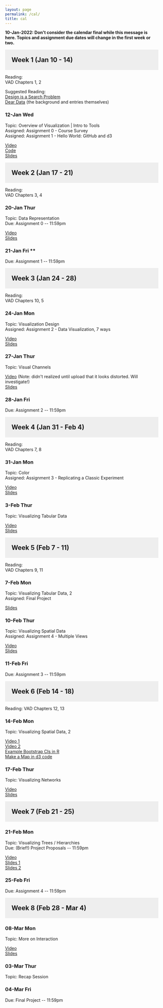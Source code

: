 ```yaml
---
layout: page
permalink: /cal/
title: cal
---
```


<style>

h2 {
  margin: 0 0 1em 0;
  padding: 1em;
  background-color: #EEEEEE;
}

.item {
  padding: 0 1em 1em 1em;
}

.due {
  font-weight: bold;
}

h2, ul {
  margin-bottom: 0
}

.topic, .assigned, .due, .materials, .vid {
  padding-left: 2em;
}

</style>

**10-Jan-2022: Don't consider the calendar final while this message is here. Topics and assignment due dates will change in the first week or two.**

## Week 1 (Jan 10 - 14)

Reading:   
VAD Chapters 1, 2 

Suggested Reading:   
[Design is a Search Problem](https://www.youtube.com/watch?v=fThhbt23SGM)   
[Dear Data](http://www.dear-data.com/theproject) (the background and entries themselves)   

### 12-Jan Wed   
Topic: Overview of Visualization | Intro to Tools   
Assigned: Assignment 0 - Course Survey   
Assigned: Assignment 1 - Hello World: GitHub and d3   

[Video](https://wpi0-my.sharepoint.com/:v:/g/personal/ltharrison_wpi_edu/ETgJOxnJ4VtGrSy_1G-6EdgBM9tCMkB9xcnIxW-kqqqdHA?e=1EPgIg)  
[Code](https://wpi0-my.sharepoint.com/:u:/g/personal/ltharrison_wpi_edu/ETunJKUEx61ArpK7LGjA-PcBdiCAlHos2isOp56RnCyfVA?e=TtAXKg)  
[Slides](https://wpi0-my.sharepoint.com/:b:/g/personal/ltharrison_wpi_edu/ESxXsFyiC1VPkGHbcKWql8MBvvrs4UDZqB2Jq3XZZd2Ufg?e=fmc6QU)  

## Week 2 (Jan 17 - 21)

Reading:   
VAD Chapters 3, 4   

### 20-Jan Thur
Topic: Data Representation  
Due: Assignment 0 -- 11:59pm   

[Video](https://wpi0-my.sharepoint.com/:v:/g/personal/ltharrison_wpi_edu/EXqeuKbZtNZDl1oNWYHonicBcJVhEkJYgS-AKT0FvpY0LQ?e=2zo8FH)  
[Slides](https://wpi0-my.sharepoint.com/:b:/g/personal/ltharrison_wpi_edu/ERk3D4pmBvpGiLPQd2ZlDVsBuasu34p9aDs5tpXYumjRrQ?e=uu55yz)  

### 21-Jan Fri   **
Due: Assignment 1 -- 11:59pm   

## Week 3 (Jan 24 - 28)

Reading:   
VAD Chapters 10, 5

### 24-Jan Mon 
Topic: Visualization Design   
Assigned: Assignment 2 - Data Visualization, 7 ways   

[Video](https://wpi0-my.sharepoint.com/:v:/g/personal/ltharrison_wpi_edu/Ecyt_8JzfSREtw5Cd_5kMo0B949gBqQBbLDj4NMgtPMTZw?e=TkC726)  
[Slides](https://wpi0-my.sharepoint.com/:b:/g/personal/ltharrison_wpi_edu/ES5j-qWkIkpEqpnVaLfwN7wBpdYCf2U9A20z4nkTzWbf6Q?e=Zr0HKD)  

### 27-Jan Thur   
Topic: Visual Channels  

[Video](https://wpi0-my.sharepoint.com/:v:/g/personal/ltharrison_wpi_edu/EY3tyl_GEw9EubDZAfguF7YBcrQedfKhqaCmaiCrxoFepA?e=BWzmKv) (Note: didn't realized until upload that it looks distorted. Will investigate!)  
[Slides](https://wpi0-my.sharepoint.com/:b:/g/personal/ltharrison_wpi_edu/Ee4vBGKqRpNImDalcv-3KgkBBuKf_R63eGom7yYp-2es4Q?e=UfH2bV)   

### 28-Jan Fri
Due: Assignment 2 -- 11:59pm   

## Week 4 (Jan 31 - Feb 4)

Reading:   
VAD Chapters 7, 8

### 31-Jan Mon
Topic: Color   
Assigned: Assignment 3 - Replicating a Classic Experiment   

[Video](https://wpi0-my.sharepoint.com/:v:/g/personal/ltharrison_wpi_edu/Ec4s2x0RH0pNpuRM-tK14KMB2m4eCl4NnlOMvlHF0jhSnA?e=bX4mKz)   
[Slides](https://wpi0-my.sharepoint.com/:b:/g/personal/ltharrison_wpi_edu/EaWUAZfgHZlIlGuTPpXOQOoBQ_NU9sP_hzR117cZ2XhOTQ?e=AAzfQO) 

### 3-Feb Thur   
Topic: Visualizing Tabular Data

[Video](https://wpi0-my.sharepoint.com/:v:/g/personal/ltharrison_wpi_edu/EW0sDi9dI6hMh30RCZnMYGwBVoizkcPbl36yC-JT1d_tBQ?e=ErQR9m)   
[Slides](https://wpi0-my.sharepoint.com/:b:/g/personal/ltharrison_wpi_edu/ERRsxO0f0QNHtTrt_6yqu1UBAWcosHfUBmz5hQaCQi-7rA?e=TI8ji)  

## Week 5 (Feb 7 - 11)

Reading:   
VAD Chapters 9, 11

### 7-Feb Mon
Topic: Visualizing Tabular Data, 2    
Assigned: Final Project

[Slides](https://wpi0-my.sharepoint.com/:p:/g/personal/ltharrison_wpi_edu/EZEe57m-A2NEniBDVrN_yd4B8rF4ZHsR5A-PfJ0iJrwTsg?e=Ut6Nsn)

### 10-Feb Thur
Topic: Visualizing Spatial Data   
Assigned: Assignment 4 - Multiple Views   

[Video](https://wpi0-my.sharepoint.com/:v:/g/personal/ltharrison_wpi_edu/EV2YdLH3OARNj0BSI966C-EBaYPTtmdbXM0KMZq_KxwD0g?e=GuMwlR)  
[Slides](https://wpi0-my.sharepoint.com/:b:/g/personal/ltharrison_wpi_edu/EVueCSE7GZFBtJLY_CUNfo4BxUHzov1iQH0BfmxCeda0Dw?e=PHjpeS)

### 11-Feb Fri
Due: Assignment 3 -- 11:59pm   

## Week 6 (Feb 14 - 18)

Reading: 
VAD Chapters 12, 13

### 14-Feb Mon
Topic: Visualizing Spatial Data, 2   

[Video 1](https://wpi0-my.sharepoint.com/:v:/g/personal/ltharrison_wpi_edu/EatU0oKUtR5EpyxJ2RK1TUIBm599KlN3iqsJGYysg7aCGg?e=ZSuVHa)  
[Video 2](https://wpi0-my.sharepoint.com/:v:/g/personal/ltharrison_wpi_edu/EdrXieEqGINEjbOWTU3gOtcBW6rRzKwj1lM7XOEQy_URJA?e=wdzv49)  
[Example Bootstrap CIs in R](https://wpi0-my.sharepoint.com/:v:/g/personal/ltharrison_wpi_edu/EdrXieEqGINEjbOWTU3gOtcBW6rRzKwj1lM7XOEQy_URJA?e=wdzv49)  
[Make a Map in d3 code](https://wpi0-my.sharepoint.com/:u:/g/personal/ltharrison_wpi_edu/ESyRc5olk4FDsk9bdV7VDVsBCUCRoTbzyPnZ7zipJC2t0w?e=rkzWgs)  

### 17-Feb Thur   
Topic: Visualizing Networks   

[Video](https://wpi0-my.sharepoint.com/:v:/g/personal/ltharrison_wpi_edu/Ec6sCIEXuTxAtVzMSJBRxTABDnjy7Ucy16DEf3_2VCMlZA?e=8lHLMB)  
[Slides](https://wpi0-my.sharepoint.com/:b:/g/personal/ltharrison_wpi_edu/EX47uoAZMvxNrtHi7C76B08BZa7xMFYFcmNpR3Ow7xW-vQ?e=y18ugg)

## Week 7 (Feb 21 - 25)   

### 21-Feb Mon   
Topic: Visualizing Trees / Hierarchies   
Due: (Brief!) Project Proposals -- 11:59pm  

[Video](https://wpi0-my.sharepoint.com/:v:/g/personal/ltharrison_wpi_edu/EfriYkTBcQlLurk2LV0YGjcBG1dpj8aJwqF-lqZP4APAWA?e=iGPNZq)  
[Slides 1](https://wpi0-my.sharepoint.com/:b:/g/personal/ltharrison_wpi_edu/Ea7CyMcMCB9Dry0AtTWm4uQBekLmhFKlKa98m2zX-MPYbQ?e=JM154r)  
[Slides 2](https://wpi0-my.sharepoint.com/:b:/g/personal/ltharrison_wpi_edu/EXn4oKhi_kpLpBDDEsZP3uwBjPqJHPOJrijDZwntpYBjPQ?e=acgNEx)  
 
### 25-Feb Fri
Due: Assignment 4 -- 11:59pm   

## Week 8 (Feb 28 - Mar 4)  

### 08-Mar Mon   
Topic: More on Interaction   

[Video](https://wpi0-my.sharepoint.com/:v:/g/personal/ltharrison_wpi_edu/Edpf-DJfz5VMozDMcWhErPoBY5scbwjWlCibjrW-D7kc9w?e=Tm3Ae1)  
[Slides](https://wpi0-my.sharepoint.com/:b:/g/personal/ltharrison_wpi_edu/EUMfbiJn1cVAkprfZ1FHszsB7EpALGPd_miyQs4BfYkVQQ?e=85ECRg) 
  
### 03-Mar Thur   
Topic: Recap Session  

### 04-Mar Fri  
Due: Final Project -- 11:59pm   

